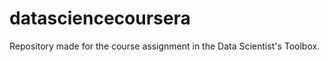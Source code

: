 datasciencecoursera
===================

Repository made for the course assignment in the Data Scientist's Toolbox. 
